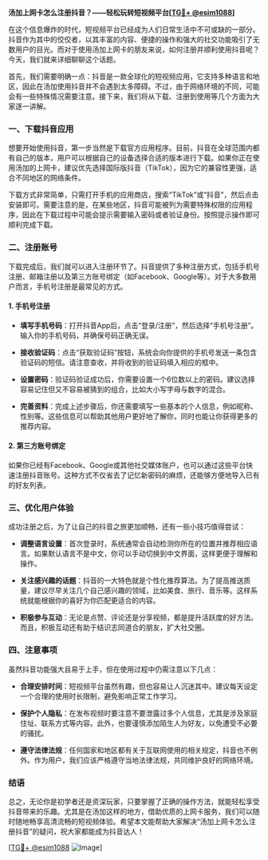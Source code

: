 **汤加上网卡怎么注册抖音？——轻松玩转短视频平台[[TG💪+ @esim1088](https://t.me/s/esim1088)]**

在这个信息爆炸的时代，短视频平台已经成为人们日常生活中不可或缺的一部分。抖音作为其中的佼佼者，以其丰富的内容、便捷的操作和强大的社交功能吸引了无数用户的目光。而对于使用汤加上网卡的朋友来说，如何注册并顺利使用抖音呢？今天，我们就来详细聊聊这个话题。

首先，我们需要明确一点：抖音是一款全球化的短视频应用，它支持多种语言和地区，因此在汤加使用抖音并不会遇到太多障碍。不过，由于网络环境的不同，可能会有一些特殊情况需要注意。接下来，我们将从下载、注册到使用等几个方面为大家逐一讲解。

### 一、下载抖音应用

想要开始使用抖音，第一步当然是下载官方应用程序。目前，抖音在全球范围内都有自己的版本，用户可以根据自己的设备选择合适的版本进行下载。如果你正在使用汤加的上网卡，建议优先选择国际版抖音（TikTok），因为它的兼容性更强，适合不同地区的网络条件。

下载方式非常简单，只需打开手机的应用商店，搜索“TikTok”或“抖音”，然后点击安装即可。需要注意的是，在某些地区，抖音可能被列为需要特殊权限的应用程序，因此在下载过程中可能会提示需要输入密码或者验证身份。按照提示操作即可顺利完成下载。

### 二、注册账号

下载完成后，我们就可以进入注册环节了。抖音提供了多种注册方式，包括手机号注册、邮箱注册以及第三方账号绑定（如Facebook、Google等）。对于大多数用户而言，手机号注册是最常见的方式。

#### 1. 手机号注册

- **填写手机号码**：打开抖音App后，点击“登录/注册”，然后选择“手机号注册”。输入你的手机号码，并确保号码正确无误。
  
- **接收验证码**：点击“获取验证码”按钮，系统会向你提供的手机号发送一条包含验证码的短信。请注意查收，并将收到的验证码填入相应的框中。

- **设置密码**：验证码验证成功后，你需要设置一个6位数以上的密码。建议选择容易记住但又不容易被猜到的组合，比如大小写字母与数字的混合。

- **完善资料**：完成上述步骤后，你还需要填写一些基本的个人信息，例如昵称、性别等。这些信息可以帮助其他用户更好地了解你，同时也能让你获得更多的推荐内容。

#### 2. 第三方账号绑定

如果你已经有Facebook、Google或其他社交媒体账户，也可以通过这些平台快速注册抖音账号。这种方式不仅省去了记忆新密码的麻烦，还能够方便地导入已有的好友列表。

### 三、优化用户体验

成功注册之后，为了让自己的抖音之旅更加顺畅，还有一些小技巧值得尝试：

- **调整语言设置**：首次登录时，系统通常会自动检测你所在的位置并推荐相应语言。如果默认语言不是中文，你可以手动切换到中文界面，这样更便于理解和操作。

- **关注感兴趣的话题**：抖音的一大特色就是个性化推荐算法。为了提高推送质量，建议尽早关注几个自己感兴趣的领域，比如美食、旅行、音乐等。这样系统就能根据你的喜好为你匹配更适合的内容。

- **积极参与互动**：无论是点赞、评论还是分享视频，都是提升活跃度的好方法。而且，积极互动还有助于结识志同道合的朋友，扩大社交圈。

### 四、注意事项

虽然抖音功能强大且易于上手，但在使用过程中仍需注意以下几点：

- **合理安排时间**：短视频平台虽然有趣，但也容易让人沉迷其中。建议每天设定一个合理的使用时长限制，避免影响正常工作学习。

- **保护个人隐私**：在发布视频时要注意不要泄露过多个人信息，尤其是涉及家庭住址、联系方式等内容。此外，也要谨慎添加陌生人为好友，以免遭受不必要的骚扰。

- **遵守法律法规**：任何国家和地区都有关于互联网使用的相关规定，抖音也不例外。作为用户，我们应该严格遵守当地法律法规，共同维护良好的网络环境。

### 结语

总之，无论你是初学者还是资深玩家，只要掌握了正确的操作方法，就能轻松享受抖音带来的乐趣。尤其是在汤加这样的地方，借助优质的上网卡服务，我们可以随时随地畅享高清流畅的短视频体验。希望本文能帮助大家解决“汤加上网卡怎么注册抖音”的疑问，祝大家都能成为抖音达人！

[[TG💪+ @esim1088](https://t.me/s/esim1088) ![Image](https://i.postimg.cc/4NQfJmqS/Snipaste-2025-05-13-00-14-12.png)]